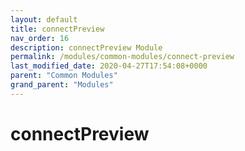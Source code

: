 ```yaml
---
layout: default
title: connectPreview 
nav_order: 16
description: connectPreview Module
permalink: /modules/common-modules/connect-preview
last_modified_date: 2020-04-27T17:54:08+0000
parent: "Common Modules"
grand_parent: "Modules"
---
```


# connectPreview